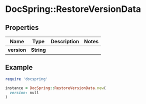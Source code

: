 # DocSpring::RestoreVersionData

## Properties

| Name | Type | Description | Notes |
| ---- | ---- | ----------- | ----- |
| **version** | **String** |  |  |

## Example

```ruby
require 'docspring'

instance = DocSpring::RestoreVersionData.new(
  version: null
)
```

